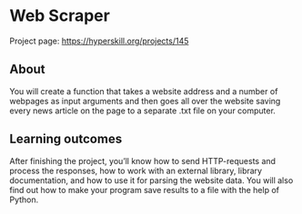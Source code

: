 # Web Scraper

Project page: https://hyperskill.org/projects/145


## About
You will create a function that takes a website address and a number of webpages as input arguments and then goes all over the website saving every news article on the page to a separate .txt file on your computer.

## Learning outcomes
After finishing the project, you’ll know how to send HTTP-requests and process the responses, how to work with an external library, library documentation, and how to use it for parsing the website data. You will also find out how to make your program save results to a file with the help of Python.
